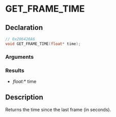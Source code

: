 # GET_FRAME_TIME

## Declaration
```cpp
// 0x206420A6
void GET_FRAME_TIME(float* time);
```

### Arguments

### Results
- **float*:** time

## Description
Returns the time since the last frame (in seconds).